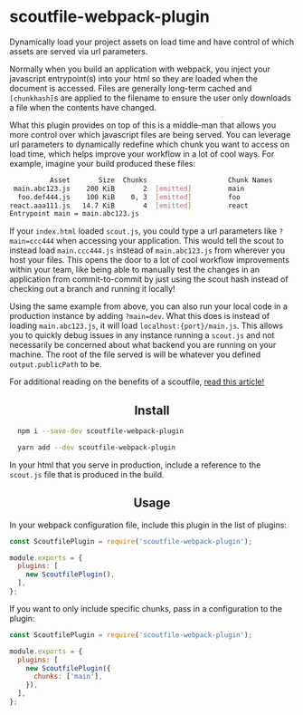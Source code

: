 # scoutfile-webpack-plugin
Dynamically load your project assets on load time and have control of which assets are served via url parameters.

Normally when you build an application with webpack, you inject your javascript entrypoint(s) into your html so they are loaded when
the document is accessed. Files are generally long-term cached and `[chunkhash]`s are applied to the filename to ensure the user only
downloads a file when the contents have changed.

What this plugin provides on top of this is a middle-man that allows you more control over which javascript files are being served.
You can leverage url parameters to dynamically redefine which chunk you want to access on load time, which helps improve your workflow
in a lot of cool ways. For example, imagine your build produced these files:

```bash
          Asset       Size  Chunks                    Chunk Names
 main.abc123.js    200 KiB       2  [emitted]         main
  foo.def444.js    100 KiB    0, 3  [emitted]         foo
react.aaa111.js   14.7 KiB       4  [emitted]         react
Entrypoint main = main.abc123.js
```

If your `index.html` loaded `scout.js`, you could type a url parameters like `?main=ccc444` when accessing your application.
This would tell the scout to instead load `main.ccc444.js` instead of `main.abc123.js` from wherever you host your files.
This opens the door to a lot of cool workflow improvements within your team, like being able to manually test the changes in
an application from commit-to-commit by just using the scout hash instead of checking out a branch and running it locally!

Using the same example from above, you can also run your local code in a production instance by adding `?main=dev`. What this does
is instead of loading `main.abc123.js`, it will load `localhost:{port}/main.js`. This allows you to quickly debug issues in any instance
running a `scout.js` and not necessarily be concerned about what backend you are running on your machine. The root of the file served is
will be whatever you defined `output.publicPath` to be.

For additional reading on the benefits of a scoutfile, <a href="https://alexsexton.com/blog/2013/03/deploying-javascript-applications/">read this article!</a>

<h2 align="center">Install</h2>

```bash
  npm i --save-dev scoutfile-webpack-plugin
```

```bash
  yarn add --dev scoutfile-webpack-plugin
```

In your html that you serve in production, include a reference to the `scout.js` file that is produced in the build.

<h2 align="center">Usage</h2>

In your webpack configuration file, include this plugin in the list of plugins:

```js
const ScoutfilePlugin = require('scoutfile-webpack-plugin');

module.exports = {
  plugins: [
    new ScoutfilePlugin(),
  ],
};
```

If you want to only include specific chunks, pass in a configuration to the plugin:

```js
const ScoutfilePlugin = require('scoutfile-webpack-plugin');

module.exports = {
  plugins: [
    new ScoutfilePlugin({
      chunks: ['main'],
    }),
  ],
};
```